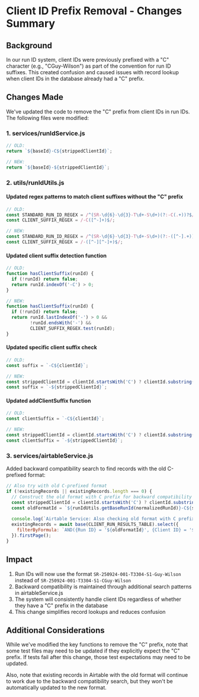 # Client ID Prefix Removal - Changes Summary

## Background

In our run ID system, client IDs were previously prefixed with a "C" character (e.g., "CGuy-Wilson") as part of the convention for run ID suffixes. This created confusion and caused issues with record lookup when client IDs in the database already had a "C" prefix.

## Changes Made

We've updated the code to remove the "C" prefix from client IDs in run IDs. The following files were modified:

### 1. services/runIdService.js

```javascript
// OLD:
return `${baseId}-C${strippedClientId}`;

// NEW:
return `${baseId}-${strippedClientId}`;
```

### 2. utils/runIdUtils.js

#### Updated regex patterns to match client suffixes without the "C" prefix

```javascript
// OLD:
const STANDARD_RUN_ID_REGEX = /^(SR-\d{6}-\d{3}-T\d+-S\d+)(?:-C(.+))?$/;
const CLIENT_SUFFIX_REGEX = /-C([^-]+)$/;

// NEW:
const STANDARD_RUN_ID_REGEX = /^(SR-\d{6}-\d{3}-T\d+-S\d+)(?:-([^-].+))?$/;
const CLIENT_SUFFIX_REGEX = /-([^-][^-]+)$/;
```

#### Updated client suffix detection function

```javascript
// OLD:
function hasClientSuffix(runId) {
  if (!runId) return false;
  return runId.indexOf('-C') > 0;
}

// NEW:
function hasClientSuffix(runId) {
  if (!runId) return false;
  return runId.lastIndexOf('-') > 0 && 
         !runId.endsWith('-') &&
         CLIENT_SUFFIX_REGEX.test(runId);
}
```

#### Updated specific client suffix check

```javascript
// OLD:
const suffix = `-C${clientId}`;

// NEW:
const strippedClientId = clientId.startsWith('C') ? clientId.substring(1) : clientId;
const suffix = `-${strippedClientId}`;
```

#### Updated addClientSuffix function

```javascript
// OLD:
const clientSuffix = `-C${clientId}`;

// NEW:
const strippedClientId = clientId.startsWith('C') ? clientId.substring(1) : clientId;
const clientSuffix = `-${strippedClientId}`;
```

### 3. services/airtableService.js

Added backward compatibility search to find records with the old C-prefixed format:

```javascript
// Also try with old C-prefixed format
if (!existingRecords || existingRecords.length === 0) {
  // Construct the old format with C prefix for backward compatibility
  const strippedClientId = clientId.startsWith('C') ? clientId.substring(1) : clientId;
  const oldFormatId = `${runIdUtils.getBaseRunId(normalizedRunId)}-C${strippedClientId}`;
  
  console.log(`Airtable Service: Also checking old format with C prefix: ${oldFormatId}`);
  existingRecords = await base(CLIENT_RUN_RESULTS_TABLE).select({
    filterByFormula: `AND({Run ID} = '${oldFormatId}', {Client ID} = '${clientId}')`
  }).firstPage();
}
```

## Impact

1. Run IDs will now use the format `SR-250924-001-T3304-S1-Guy-Wilson` instead of `SR-250924-001-T3304-S1-CGuy-Wilson`
2. Backward compatibility is maintained through additional search patterns in airtableService.js
3. The system will consistently handle client IDs regardless of whether they have a "C" prefix in the database
4. This change simplifies record lookups and reduces confusion

## Additional Considerations

While we've modified the key functions to remove the "C" prefix, note that some test files may need to be updated if they explicitly expect the "C" prefix. If tests fail after this change, those test expectations may need to be updated.

Also, note that existing records in Airtable with the old format will continue to work due to the backward compatibility search, but they won't be automatically updated to the new format.